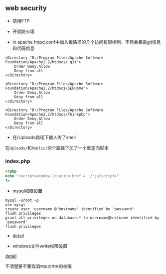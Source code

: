## web security

* 禁用FTP

* 开启防火墙

* in apache httpd.conf中加入根路径的几个访问权限控制，不然会暴露git信息和代码信息

```
<Directory "D:/Program Files/Apache Software Foundation/Apache2.2/htdocs/.git">
    Order Deny,Allow
    Deny from all
</Directory>

<Directory "D:/Program Files/Apache Software Foundation/Apache2.2/htdocs/SEUHome">
    Order Deny,Allow
    Deny from all
</Directory>

<Directory "D:/Program Files/Apache Software Foundation/Apache2.2/htdocs/Thinkphp">
    Order Deny,Allow
    Deny from all
</Directory>
```

* 在/Uploads路径下被人传了shell

在```Uploads/```和```Public/```两个路径下加了一个重定向脚本

### index.php

```php
<?php
echo "<script>window.location.href = '/';</script>"
?>
```

* mysql权限设置

```
mysql -uroot -p
use mysql
create user 'username'@'hostname' identified by 'password'
flush privileges
grant all privileges on database.* to username@hostname identified by 'password'
flush privileges
```

* [detail](http://my.oschina.net/u/165872/blog/78863)

* windows文件write权限设置

[detail](http://jingyan.baidu.com/article/3d69c551a8ccd9f0cf02d728.html)

不清楚要不要取消```列出文件夹```的权限
